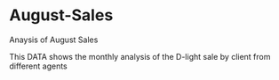 # August-Sales
Anaysis of August Sales

This DATA shows the monthly analysis of the D-light sale by client from different agents
